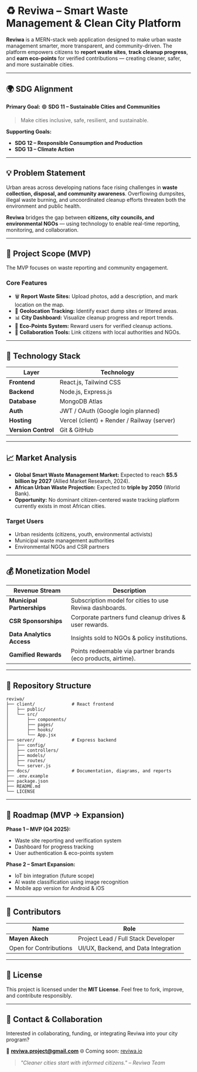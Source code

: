 # ♻️ Reviwa – Smart Waste Management & Clean City Platform

**Reviwa** is a MERN-stack web application designed to make urban waste management smarter, more transparent, and community-driven.
The platform empowers citizens to **report waste sites**, **track cleanup progress**, and **earn eco-points** for verified contributions — creating cleaner, safer, and more sustainable cities.

---

## 🌍 SDG Alignment

**Primary Goal:**
🟢 **SDG 11 – Sustainable Cities and Communities**

> Make cities inclusive, safe, resilient, and sustainable.

**Supporting Goals:**

* **SDG 12 – Responsible Consumption and Production**
* **SDG 13 – Climate Action**

---

## 💡 Problem Statement

Urban areas across developing nations face rising challenges in **waste collection, disposal, and community awareness**.
Overflowing dumpsites, illegal waste burning, and uncoordinated cleanup efforts threaten both the environment and public health.

**Reviwa** bridges the gap between **citizens, city councils, and environmental NGOs** — using technology to enable real-time reporting, monitoring, and collaboration.

---

## 🚀 Project Scope (MVP)

The MVP focuses on waste reporting and community engagement.

### Core Features

* 🗑️ **Report Waste Sites:** Upload photos, add a description, and mark location on the map.
* 🧱 **Geolocation Tracking:** Identify exact dump sites or littered areas.
* 📊 **City Dashboard:** Visualize cleanup progress and report trends.
* 🌾 **Eco-Points System:** Reward users for verified cleanup actions.
* 🤝 **Collaboration Tools:** Link citizens with local authorities and NGOs.

---

## 🧠 Technology Stack

| Layer               | Technology                                  |
| ------------------- | ------------------------------------------- |
| **Frontend**        | React.js, Tailwind CSS                      |
| **Backend**         | Node.js, Express.js                         |
| **Database**        | MongoDB Atlas                               |
| **Auth**            | JWT / OAuth (Google login planned)          |
| **Hosting**         | Vercel (client) + Render / Railway (server) |
| **Version Control** | Git & GitHub                                |

---

## 📈 Market Analysis

* **Global Smart Waste Management Market:** Expected to reach **$5.5 billion by 2027** (Allied Market Research, 2024).
* **African Urban Waste Projection:** Expected to **triple by 2050** (World Bank).
* **Opportunity:** No dominant citizen-centered waste tracking platform currently exists in most African cities.

### Target Users

* Urban residents (citizens, youth, environmental activists)
* Municipal waste management authorities
* Environmental NGOs and CSR partners

---

## 💰 Monetization Model

| Revenue Stream             | Description                                                   |
| -------------------------- | ------------------------------------------------------------- |
| **Municipal Partnerships** | Subscription model for cities to use Reviwa dashboards.       |
| **CSR Sponsorships**       | Corporate partners fund cleanup drives & user rewards.        |
| **Data Analytics Access**  | Insights sold to NGOs & policy institutions.                  |
| **Gamified Rewards**       | Points redeemable via partner brands (eco products, airtime). |

---

## 🧬 Repository Structure

```
reviwa/
├── client/              # React frontend
│   ├── public/
│   └── src/
│       ├── components/
│       ├── pages/
│       ├── hooks/
│       └── App.jsx
├── server/              # Express backend
│   ├── config/
│   ├── controllers/
│   ├── models/
│   ├── routes/
│   └── server.js
├── docs/                # Documentation, diagrams, and reports
├── .env.example
├── package.json
├── README.md
└── LICENSE
```

---

## 🦯 Roadmap (MVP → Expansion)

**Phase 1 – MVP (Q4 2025):**

* Waste site reporting and verification system
* Dashboard for progress tracking
* User authentication & eco-points system

**Phase 2 – Smart Expansion:**

* IoT bin integration (future scope)
* AI waste classification using image recognition
* Mobile app version for Android & iOS

---

## 👥 Contributors

| Name                   | Role                                 |
| ---------------------- | ------------------------------------ |
| **Mayen Akech**        | Project Lead / Full Stack Developer  |
| Open for Contributions | UI/UX, Backend, and Data Integration |

---

## 💚 License

This project is licensed under the **MIT License**.
Feel free to fork, improve, and contribute responsibly.

---

## 💬 Contact & Collaboration

Interested in collaborating, funding, or integrating Reviwa into your city program?

📧 **[reviwa.project@gmail.com](mailto:reviwa.project@gmail.com)**
🌐 Coming soon: [reviwa.io](#)

> *"Cleaner cities start with informed citizens." – Reviwa Team*
